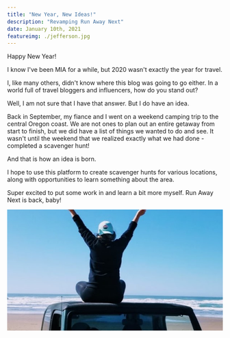 ```yaml
---
title: "New Year, New Ideas!"
description: "Revamping Run Away Next"
date: January 10th, 2021
featureimg: ./jefferson.jpg
---
```

Happy New Year!

I know I've been MIA for a while, but 2020 wasn't exactly the year for travel. 

I, like many others, didn't know where this blog was going to go either. In a world full of travel bloggers and influencers, how do you stand out?

Well, I am not sure that I have that answer. But I do have an idea.

Back in September, my fiance and I went on a weekend camping trip to the central Oregon coast. We are not ones to plan out an entire getaway from start to finish, but we did have a list of things we wanted to do and see. It wasn't until the weekend that we realized exactly what we had done - completed a scavenger hunt!

And that is how an idea is born. 

I hope to use this platform to create scavenger hunts for various locations, along with opportunities to learn something about the area. 

Super excited to put some work in and learn a bit more myself. Run Away Next is back, baby!


![](./next.jpg)














